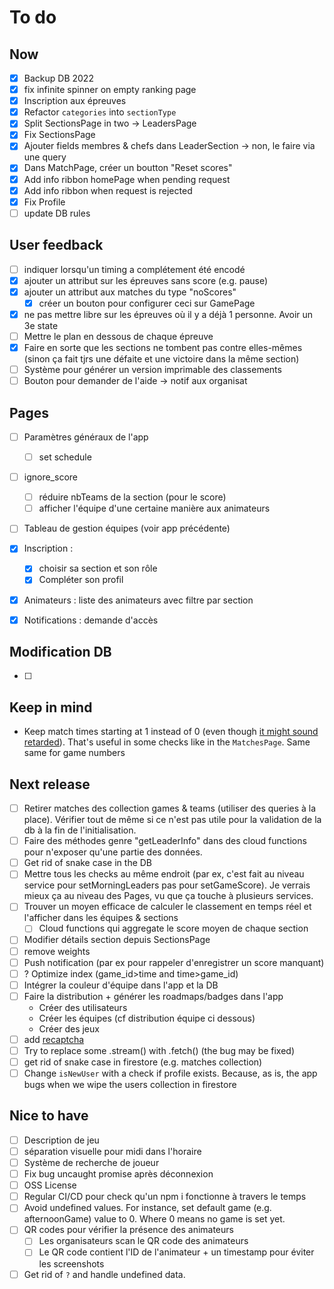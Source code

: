 # To do

## Now

- [x] Backup DB 2022
- [x] fix infinite spinner on empty ranking page
- [x] Inscription aux épreuves
- [x] Refactor `categories` into  `sectionType`
- [x] Split SectionsPage in two -> LeadersPage
- [x] Fix SectionsPage
- [x] Ajouter fields membres & chefs dans LeaderSection -> non, le faire via une query
- [x] Dans MatchPage, créer un boutton "Reset scores"
- [x] Add info ribbon homePage when pending request
- [x] Add info ribbon when request is rejected
- [x] Fix Profile
- [ ] update DB rules

## User feedback

- [ ] indiquer lorsqu'un timing a complétement été encodé
- [x] ajouter un attribut sur les épreuves sans score (e.g. pause)
- [x] ajouter un attribut aux matches du type "noScores"
  - [x] créer un bouton pour configurer ceci sur GamePage

- [x] ne pas mettre libre sur les épreuves où il y a déjà 1 personne. Avoir un 3e state
- [ ] Mettre le plan en dessous de chaque épreuve
- [x] Faire en sorte que les sections ne tombent pas contre elles-mêmes (sinon ça fait tjrs une défaite et une victoire dans la même section)
- [ ] Système pour générer un version imprimable des classements
- [ ] Bouton pour demander de l'aide -> notif aux organisat

## Pages

- [ ] Paramètres généraux de l'app

  - [ ] set schedule
- [ ] ignore_score

  - [ ] réduire nbTeams de la section (pour le score)
  - [ ] afficher l'équipe d'une certaine manière aux animateurs
- [ ] Tableau de gestion équipes (voir app précédente)
- [x] Inscription : 
  - [x] choisir sa section et son rôle
  - [x] Compléter son profil
- [x] Animateurs : liste des animateurs avec filtre par section
- [x] Notifications : demande d'accès

## Modification DB

- [ ] 

## Keep in mind

- Keep match times starting at 1 instead of 0 (even though [it might sound retarded](https://preview.redd.it/iwnqgrrbls5z.png?auto=webp&s=746c0b97fbb5ba8effbe596ad9f2e5c38832bea2)). That's useful in some checks like in the `MatchesPage`. Same same for game numbers

## Next release

- [ ] Retirer matches des collection games & teams (utiliser des queries à la place). Vérifier tout de même si ce n'est pas utile pour la validation de la db à la fin de l'initialisation.
- [ ] Faire des méthodes genre "getLeaderInfo" dans des cloud functions pour n'exposer qu'une partie des données.
- [ ] Get rid of snake case in the DB
- [ ] Mettre tous les checks au même endroit (par ex, c'est fait au niveau service pour setMorningLeaders pas pour setGameScore). Je verrais mieux ça au niveau des Pages, vu que ça touche à plusieurs services.
- [ ] Trouver un moyen efficace de calculer le classement en temps réel et l'afficher dans les équipes & sections
  - [ ] Cloud functions qui aggregate le score moyen de chaque section
- [ ] Modifier détails section depuis SectionsPage
- [ ] remove weights
- [ ] Push notification (par ex pour rappeler d'enregistrer un score manquant)
- [ ] ? Optimize index (game_id>time and time>game_id)
- [ ] Intégrer la couleur d'équipe dans l'app et la DB
- [ ] Faire la distribution + générer les roadmaps/badges dans l'app
  - Créer des utilisateurs	
  - Créer les équipes (cf distribution équipe ci dessous)
  - Créer des jeux
- [ ] add [recaptcha](https://firebase.google.com/docs/app-check/web/recaptcha-provider?authuser=1&hl=fr)
- [ ] Try to replace some .stream() with .fetch() (the bug may be fixed)
- [ ] get rid of snake case in firestore (e.g. matches collection)
- [ ] Change `isNewUser` with a check if profile exists. Because, as is, the app bugs when we wipe the users collection in firestore

## Nice to have

- [ ] Description de jeu
- [ ] séparation visuelle pour midi dans l'horaire
- [ ] Système de recherche de joueur
- [ ] Fix bug uncaught promise après déconnexion
- [ ] OSS License
- [ ] Regular CI/CD pour check qu'un npm i fonctionne à travers le temps
- [ ] Avoid undefined values. 
  For instance, set default game (e.g. afternoonGame) value to 0. Where 0 means no game is set yet.
- [ ] QR codes pour vérifier la présence des animateurs
  - [ ] Les organisateurs scan le QR code des animateurs
  - [ ] Le QR code contient l'ID de l'animateur + un timestamp pour éviter les screenshots
- [ ] Get rid of `?` and handle undefined data.
